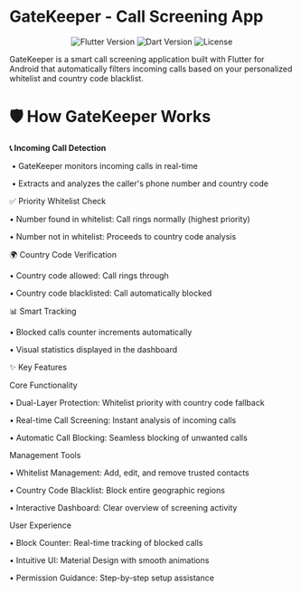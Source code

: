 # GateKeeper - Call Screening App

<p align="center"> <img src="https://img.shields.io/badge/Flutter-3.19-blue?style=flat&logo=flutter" alt="Flutter Version"> <img src="https://img.shields.io/badge/Dart-3.1-blue?style=flat&logo=dart" alt="Dart Version"> <img src="https://img.shields.io/badge/License-MIT-green?style=flat" alt="License"> </p>

 GateKeeper is a smart call screening application built with Flutter for Android that automatically filters incoming calls based on your personalized whitelist and country code blacklist.

 # 🛡️ How GateKeeper Works

**📞 Incoming Call Detection**

 &nbsp;• GateKeeper monitors incoming calls in real-time

 &nbsp;• Extracts and analyzes the caller's phone number and country code

✅ Priority Whitelist Check

   • Number found in whitelist: Call rings normally (highest priority)

   • Number not in whitelist: Proceeds to country code analysis

🌍 Country Code Verification

   • Country code allowed: Call rings through

   • Country code blacklisted: Call automatically blocked

📊 Smart Tracking

   • Blocked calls counter increments automatically

   • Visual statistics displayed in the dashboard

 ✨ Key Features
 
Core Functionality

• Dual-Layer Protection: Whitelist priority with country code fallback

• Real-time Call Screening: Instant analysis of incoming calls

• Automatic Call Blocking: Seamless blocking of unwanted calls

Management Tools

• Whitelist Management: Add, edit, and remove trusted contacts

• Country Code Blacklist: Block entire geographic regions

• Interactive Dashboard: Clear overview of screening activity

User Experience

• Block Counter: Real-time tracking of blocked calls

• Intuitive UI: Material Design with smooth animations

• Permission Guidance: Step-by-step setup assistance
